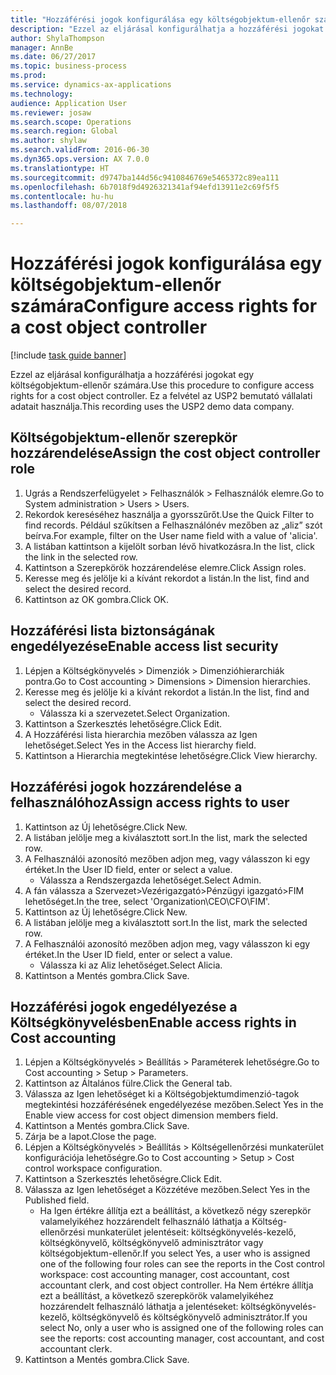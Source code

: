 ```yaml
--- 
title: "Hozzáférési jogok konfigurálása egy költségobjektum-ellenőr számára"
description: "Ezzel az eljárásal konfigurálhatja a hozzáférési jogokat egy költségobjektum-ellenőr számára."
author: ShylaThompson
manager: AnnBe
ms.date: 06/27/2017
ms.topic: business-process
ms.prod: 
ms.service: dynamics-ax-applications
ms.technology: 
audience: Application User
ms.reviewer: josaw
ms.search.scope: Operations
ms.search.region: Global
ms.author: shylaw
ms.search.validFrom: 2016-06-30
ms.dyn365.ops.version: AX 7.0.0
ms.translationtype: HT
ms.sourcegitcommit: d9747ba144d56c9410846769e5465372c89ea111
ms.openlocfilehash: 6b7018f9d4926321341af94efd13911e2c69f5f5
ms.contentlocale: hu-hu
ms.lasthandoff: 08/07/2018

---
```

# <a name="configure-access-rights-for-a-cost-object-controller"></a><span data-ttu-id="b2128-103">Hozzáférési jogok konfigurálása egy költségobjektum-ellenőr számára</span><span class="sxs-lookup"><span data-stu-id="b2128-103">Configure access rights for a cost object controller</span></span>

[!include [task guide banner](../../includes/task-guide-banner.md)]

<span data-ttu-id="b2128-104">Ezzel az eljárásal konfigurálhatja a hozzáférési jogokat egy költségobjektum-ellenőr számára.</span><span class="sxs-lookup"><span data-stu-id="b2128-104">Use this procedure to configure access rights for a cost object controller.</span></span> <span data-ttu-id="b2128-105">Ez a felvétel az USP2 bemutató vállalati adatait használja.</span><span class="sxs-lookup"><span data-stu-id="b2128-105">This recording uses the USP2 demo data company.</span></span>


## <a name="assign-the-cost-object-controller-role"></a><span data-ttu-id="b2128-106">Költségobjektum-ellenőr szerepkör hozzárendelése</span><span class="sxs-lookup"><span data-stu-id="b2128-106">Assign the cost object controller role</span></span>
1. <span data-ttu-id="b2128-107">Ugrás a Rendszerfelügyelet > Felhasználók > Felhasználók elemre.</span><span class="sxs-lookup"><span data-stu-id="b2128-107">Go to System administration > Users > Users.</span></span>
2. <span data-ttu-id="b2128-108">Rekordok kereséséhez használja a gyorsszűrőt.</span><span class="sxs-lookup"><span data-stu-id="b2128-108">Use the Quick Filter to find records.</span></span> <span data-ttu-id="b2128-109">Például szűkítsen a Felhasználónév mezőben az „aliz” szót beírva.</span><span class="sxs-lookup"><span data-stu-id="b2128-109">For example, filter on the User name field with a value of 'alicia'.</span></span>
3. <span data-ttu-id="b2128-110">A listában kattintson a kijelölt sorban lévő hivatkozásra.</span><span class="sxs-lookup"><span data-stu-id="b2128-110">In the list, click the link in the selected row.</span></span>
4. <span data-ttu-id="b2128-111">Kattintson a Szerepkörök hozzárendelése elemre.</span><span class="sxs-lookup"><span data-stu-id="b2128-111">Click Assign roles.</span></span>
5. <span data-ttu-id="b2128-112">Keresse meg és jelölje ki a kívánt rekordot a listán.</span><span class="sxs-lookup"><span data-stu-id="b2128-112">In the list, find and select the desired record.</span></span>
6. <span data-ttu-id="b2128-113">Kattintson az OK gombra.</span><span class="sxs-lookup"><span data-stu-id="b2128-113">Click OK.</span></span>

## <a name="enable-access-list-security"></a><span data-ttu-id="b2128-114">Hozzáférési lista biztonságának engedélyezése</span><span class="sxs-lookup"><span data-stu-id="b2128-114">Enable access list security</span></span>
1. <span data-ttu-id="b2128-115">Lépjen a Költségkönyvelés > Dimenziók > Dimenzióhierarchiák pontra.</span><span class="sxs-lookup"><span data-stu-id="b2128-115">Go to Cost accounting > Dimensions > Dimension hierarchies.</span></span>
2. <span data-ttu-id="b2128-116">Keresse meg és jelölje ki a kívánt rekordot a listán.</span><span class="sxs-lookup"><span data-stu-id="b2128-116">In the list, find and select the desired record.</span></span>
    * <span data-ttu-id="b2128-117">Válassza ki a szervezetet.</span><span class="sxs-lookup"><span data-stu-id="b2128-117">Select Organization.</span></span>  
3. <span data-ttu-id="b2128-118">Kattintson a Szerkesztés lehetőségre.</span><span class="sxs-lookup"><span data-stu-id="b2128-118">Click Edit.</span></span>
4. <span data-ttu-id="b2128-119">A Hozzáférési lista hierarchia mezőben válassza az Igen lehetőséget.</span><span class="sxs-lookup"><span data-stu-id="b2128-119">Select Yes in the Access list hierarchy field.</span></span>
5. <span data-ttu-id="b2128-120">Kattintson a Hierarchia megtekintése lehetőségre.</span><span class="sxs-lookup"><span data-stu-id="b2128-120">Click View hierarchy.</span></span>

## <a name="assign-access-rights-to-user"></a><span data-ttu-id="b2128-121">Hozzáférési jogok hozzárendelése a felhasználóhoz</span><span class="sxs-lookup"><span data-stu-id="b2128-121">Assign access rights to user</span></span>
1. <span data-ttu-id="b2128-122">Kattintson az Új lehetőségre.</span><span class="sxs-lookup"><span data-stu-id="b2128-122">Click New.</span></span>
2. <span data-ttu-id="b2128-123">A listában jelölje meg a kiválasztott sort.</span><span class="sxs-lookup"><span data-stu-id="b2128-123">In the list, mark the selected row.</span></span>
3. <span data-ttu-id="b2128-124">A Felhasználói azonosító mezőben adjon meg, vagy válasszon ki egy értéket.</span><span class="sxs-lookup"><span data-stu-id="b2128-124">In the User ID field, enter or select a value.</span></span>
    * <span data-ttu-id="b2128-125">Válassza a Rendszergazda lehetőséget.</span><span class="sxs-lookup"><span data-stu-id="b2128-125">Select Admin.</span></span>  
4. <span data-ttu-id="b2128-126">A fán válassza a Szervezet>Vezérigazgató>Pénzügyi igazgató>FIM lehetőséget.</span><span class="sxs-lookup"><span data-stu-id="b2128-126">In the tree, select 'Organization\CEO\CFO\FIM'.</span></span>
5. <span data-ttu-id="b2128-127">Kattintson az Új lehetőségre.</span><span class="sxs-lookup"><span data-stu-id="b2128-127">Click New.</span></span>
6. <span data-ttu-id="b2128-128">A listában jelölje meg a kiválasztott sort.</span><span class="sxs-lookup"><span data-stu-id="b2128-128">In the list, mark the selected row.</span></span>
7. <span data-ttu-id="b2128-129">A Felhasználói azonosító mezőben adjon meg, vagy válasszon ki egy értéket.</span><span class="sxs-lookup"><span data-stu-id="b2128-129">In the User ID field, enter or select a value.</span></span>
    * <span data-ttu-id="b2128-130">Válassza ki az Aliz lehetőséget.</span><span class="sxs-lookup"><span data-stu-id="b2128-130">Select Alicia.</span></span>  
8. <span data-ttu-id="b2128-131">Kattintson a Mentés gombra.</span><span class="sxs-lookup"><span data-stu-id="b2128-131">Click Save.</span></span>

## <a name="enable-access-rights-in-cost-accounting"></a><span data-ttu-id="b2128-132">Hozzáférési jogok engedélyezése a Költségkönyvelésben</span><span class="sxs-lookup"><span data-stu-id="b2128-132">Enable access rights in Cost accounting</span></span>
1. <span data-ttu-id="b2128-133">Lépjen a Költségkönyvelés > Beállítás > Paraméterek lehetőségre.</span><span class="sxs-lookup"><span data-stu-id="b2128-133">Go to Cost accounting > Setup > Parameters.</span></span>
2. <span data-ttu-id="b2128-134">Kattintson az Általános fülre.</span><span class="sxs-lookup"><span data-stu-id="b2128-134">Click the General tab.</span></span>
3. <span data-ttu-id="b2128-135">Válassza az Igen lehetőséget ki a Költségobjektumdimenzió-tagok megtekintési hozzáférésének engedélyezése mezőben.</span><span class="sxs-lookup"><span data-stu-id="b2128-135">Select Yes in the Enable view access for cost object dimension members field.</span></span>
4. <span data-ttu-id="b2128-136">Kattintson a Mentés gombra.</span><span class="sxs-lookup"><span data-stu-id="b2128-136">Click Save.</span></span>
5. <span data-ttu-id="b2128-137">Zárja be a lapot.</span><span class="sxs-lookup"><span data-stu-id="b2128-137">Close the page.</span></span>
6. <span data-ttu-id="b2128-138">Lépjen a Költségkönyvelés > Beállítás > Költségellenőrzési munkaterület konfigurációja lehetőségre.</span><span class="sxs-lookup"><span data-stu-id="b2128-138">Go to Cost accounting > Setup > Cost control workspace configuration.</span></span>
7. <span data-ttu-id="b2128-139">Kattintson a Szerkesztés lehetőségre.</span><span class="sxs-lookup"><span data-stu-id="b2128-139">Click Edit.</span></span>
8. <span data-ttu-id="b2128-140">Válassza az Igen lehetőséget a Közzétéve mezőben.</span><span class="sxs-lookup"><span data-stu-id="b2128-140">Select Yes in the Published field.</span></span>
    * <span data-ttu-id="b2128-141">Ha Igen értékre állítja ezt a beállítást, a következő négy szerepkör valamelyikéhez hozzárendelt felhasználó láthatja a Költség-ellenőrzési munkaterület jelentéseit: költségkönyvelés-kezelő, költségkönyvelő, költségkönyvelő adminisztrátor vagy költségobjektum-ellenőr.</span><span class="sxs-lookup"><span data-stu-id="b2128-141">If you select Yes, a user who is assigned one of the following four roles can see the reports in the Cost control workspace: cost accounting manager, cost accountant, cost accountant clerk, and cost object controller.</span></span> <span data-ttu-id="b2128-142">Ha Nem értékre állítja ezt a beállítást, a következő szerepkörök valamelyikéhez hozzárendelt felhasználó láthatja a jelentéseket: költségkönyvelés-kezelő, költségkönyvelő és költségkönyvelő adminisztrátor.</span><span class="sxs-lookup"><span data-stu-id="b2128-142">If you select No, only a user who is assigned one of the following roles can see the reports: cost accounting manager, cost accountant, and cost accountant clerk.</span></span>    
9. <span data-ttu-id="b2128-143">Kattintson a Mentés gombra.</span><span class="sxs-lookup"><span data-stu-id="b2128-143">Click Save.</span></span>


